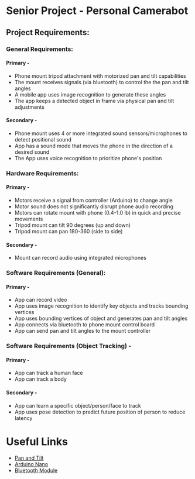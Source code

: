 # Senior Project - Personal Camerabot


## Project Requirements:

### General Requirements:
#### Primary - 
* Phone mount tripod attachment with motorized pan and tilt capabilities
* The mount receives signals (via bluetooth) to control the the pan and tilt angles
* A mobile app uses image recognition to generate these angles 
* The app keeps a detected object in frame via physical pan and tilt adjustments

#### Secondary -
* Phone mount uses 4 or more integrated sound sensors/microphones to detect positional sound
* App has a sound mode that moves the phone in the direction of a desired sound
* The App uses voice recognition to prioritize phone's position


### Hardware Requirements:
#### Primary -
* Motors receive a signal from controller (Arduino) to change angle
* Motor sound does not significantly disrupt phone audio recording
* Motors can rotate mount with phone (0.4-1.0 lb) in quick and precise movements
* Tripod mount can tilt 90 degrees (up and down)
* Tripod mount can pan 180-360 (side to side)

#### Secondary -
* Mount can record audio using integrated microphones

### Software Requirements (General):
#### Primary - 
* App can record video
* App uses image recognition to identify key objects and tracks bounding vertices
* App uses bounding vertices of object and generates pan and tilt angles
* App connects via bluetooth to phone mount control board
* App can send pan and tilt angles to the mount controller


### Software Requirements (Object Tracking) -
#### Primary -
* App can track a human face
* App can track a body

#### Secondary - 
* App can learn a specific object/person/face to track
* App uses pose detection to predict future position of person to reduce latency



# Useful Links

* [Pan and Tilt](https://www.adafruit.com/product/1967?gclid=CjwKCAiA24SPBhB0EiwAjBgkhjcO1Z_VOuI1ouA2wNaIh1mqrrtdMC4OLi7vo56Ayy5MvTpooqE8exoCF2wQAvD_BwE)
* [Arduino Nano](https://www.amazon.com/ATmega328P-Microcontroller-Board-Cable-Arduino/dp/B00NLAMS9C/ref=asc_df_B00NLAMS9C/?tag=hyprod-20&linkCode=df0&hvadid=309776868400&hvpos=&hvnetw=g&hvrand=13599866055012805235&hvpone=&hvptwo=&hvqmt=&hvdev=c&hvdvcmdl=&hvlocint=&hvlocphy=9029499&hvtargid=pla-593018008274&psc=1)
* [Bluetooth Module](https://www.amazon.com/HiLetgo-Wireless-Bluetooth-Transceiver-Arduino/dp/B071YJG8DR)
